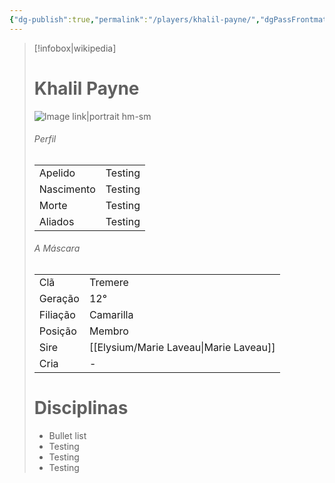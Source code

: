 ```yaml
---
{"dg-publish":true,"permalink":"/players/khalil-payne/","dgPassFrontmatter":true}
---
```



> [!infobox|wikipedia]
> # Khalil Payne
> ![Image link|portrait hm-sm](https://i.pinimg.com/originals/da/09/0d/da090d3c4b4e670918f32d137ee4c4fd.jpg)
> ###### Perfil
> |||
> | ---- | ---- |
> | Apelido | Testing |
> | Nascimento | Testing |
> | Morte | Testing |
> | Aliados | Testing |
> ###### A Máscara
> || |
> | ---- | ---- |
> | Clã | Tremere |
> | Geração | 12° |
> | Filiação | Camarilla |
>| Posição | Membro |
> | Sire | [[Elysium/Marie Laveau\|Marie Laveau]] |
> | Cria | - |
> # Disciplinas
>  - Bullet list
> 	- Testing
> 	- Testing
> - Testing




